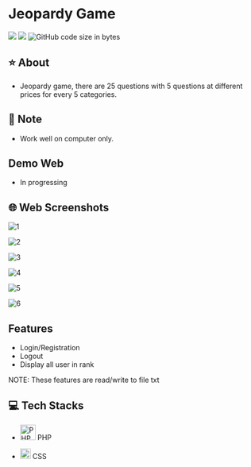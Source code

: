 # Jeopardy Game
<img src="https://img.shields.io/github/stars/minhle28/Jeopardy_Game"/> <img src="https://img.shields.io/github/issues/minhle28/Jeopardy_Game"/> ![GitHub code size in bytes](https://img.shields.io/github/languages/code-size/minhle28/Jeopardy_Game)

## ⭐ About 
* Jeopardy game, there are 25 questions with 5 questions at different prices for every 5 categories.

## 📝 Note
* Work well on computer only.


## Demo Web
* In progressing


## 🌐 Web Screenshots

![1](https://user-images.githubusercontent.com/114270231/228113129-58cdf360-c895-435d-a10f-b1f7dcdca6a5.png)

![2](https://user-images.githubusercontent.com/114270231/228113145-fdcb010e-1a5b-4c6e-b201-7fe95738e625.png)

![3](https://user-images.githubusercontent.com/114270231/228113160-b54311ec-9d64-48ac-9c2e-c879ea6a327b.png)

![4](https://user-images.githubusercontent.com/114270231/228113174-59aa3c57-b114-421b-ab54-ca18edcdc4fb.png)

![5](https://user-images.githubusercontent.com/114270231/228116447-e00ff6e8-0869-408b-8efd-89423164e82c.png)

![6](https://user-images.githubusercontent.com/114270231/228116459-eb2ef2b1-903f-4404-ab23-ef3e1cb63234.png)

## Features
* Login/Registration 
* Logout
* Display all user in rank

NOTE: These features are read/write to file txt

## 💻 Tech Stacks
* <a href="https://php.net/" title="PHP"><img src="https://github.com/get-icon/geticon/raw/master/icons/php.svg" alt="PHP" width="31px" height="31px"></a> PHP

* <a href="#" title="CSS"><img src="https://github.com/get-icon/geticon/raw/master/icons/css-3.svg" alt="CSS" width="21px" height="21px"></a> CSS
